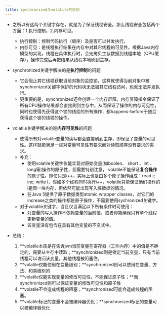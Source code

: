 ```yaml
---
title: synchronized与volatile的区别
---
```


- 之所以有这两个关键字存在，就是为了保证线程安全。那么线程安全包括两个方面：1.执行控制，2.内存可见。
    - 执行控制：控制代码执行（顺序）及是否可以并发执行。
    - 内存可见：是线程执行结果在内存中对其它线程的可见性。根据Java内存模型的实现，线程在具体执行时，会先拷贝主存数据到线程本地（CPU缓存），操作完成后再把结果从线程本地刷到主存。


- synchronized关键字解决的是**执行控制**的问题
    - 它会阻止其它线程获取当前对象的监控锁，这样就使得当前对象中被synchronized关键字保护的代码块无法被其它线程访问，也就无法并发执行。
    - 更重要的是，synchronized还会创建一个内存屏障，内存屏障指令保证了所有CPU操作结果都会直接刷到主存中，从而保证了操作的内存可见性，同时也使得先获得这个锁的线程的所有操作，都happens-before于随后获得这个锁的线程的操作。

- volatile关键字解决的是**内存可见性**的问题
    - 使得所有对volatile变量的读写都会直接刷到主存，即保证了变量的可见性。这样就能满足一些对变量可见性有要求而对读取顺序没有要求的需求。
    - 补充：
        - 使用volatile关键字仅能实现对原始变量(如boolen、 short 、int 、long等)操作的原子性，但需要特别注意， volatile不能保证**复合操作**的原子性，即使只是i++，实际上也是由多个原子操作组成：read i; inc; write i，假如多个线程同时执行i++，volatile只能保证他们操作的i是同一块内存，但依然可能出现写入脏数据的情况。
        - 在Java 5提供了原子数据类型atomic wrapper classes，对它们的increase之类的操作都是原子操作，不需要使用sychronized关键字。
    - 对于volatile关键字，当且仅当满足以下所有条件时可使用：
        - 对变量的写入操作不依赖变量的当前值，或者你能确保只有单个线程更新变量的值。
        - 该变量没有包含在具有其他变量的不变式中。
- 总结：
    1. **volatile本质是在告诉jvm当前变量在寄存器（工作内存）中的值是不确定的，需要从主存中读取；**synchronized则是锁定当前变量，只有当前线程可以访问该变量，其他线程被阻塞住。
    2. **volatile仅能使用在变量级别；**synchronized则可以使用在变量、方法、和类级别的
    3. **volatile仅能实现变量的修改可见性，不能保证原子性；**而synchronized则可以保证变量的修改可见性和原子性
    4. **volatile不会造成线程的阻塞；**synchronized可能会造成线程的阻塞。
    5. **volatile标记的变量不会被编译器优化；**synchronized标记的变量可以被编译器优化